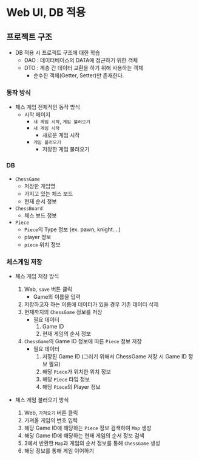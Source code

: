# Web UI, DB 적용

## 프로젝트 구조

- DB 적용 시 프로젝트 구조에 대한 학습
  - DAO : 데이터베이스의 DATA에 접근하기 위한 객체
  - DTO : 계층 간 데이터 교환을 하기 위해 사용하는 객체 
    - 순수한 객체(Getter, Setter)만 존재한다.

### 동작 방식 
- 체스 게임 전체적인 동작 방식
  - 시작 페이지 
    - `새 게임 시작`, `게임 불러오기`
    - `새 게임 시작`
      - 새로운 게임 시작
    - `게임 불러오기`
      - 저장한 게임 불러오기
### DB 
- `ChessGame`
  - 저장한 게임명
  - 가지고 있는 체스 보드
  - 현재 순서 정보
- `ChessBoard`
  - 체스 보드 정보 
- `Piece`
  - `Piece`의 Type 정보 (ex. pawn, knight....)
  - player 정보 
  - `piece` 위치 정보

### 체스게임 저장
- 체스 게임 저장 방식
    1. Web, `save` 버튼 클릭
       - Game의 이름을 입력 
    2. 저장하고자 하는 이름에 데이터가 있을 경우 기존 데이터 삭제
    3. 현재까지의 `ChessGame` 정보를 저장
        - 필요 데이터
            1. Game ID
            2. 현재 게임의 순서 정보
    4. `ChessGame`의 Game ID 정보에 따른 `Piece` 정보 저장
        - 필요 데이터
            1. 저장된 Game ID (그러기 위해서 ChessGame 저장 시 Game ID 정보 필요)
            2. 해당 `Piece`가 위치한 위치 정보
            3. 해당 `Piece` 타입 정보
            4. 해당 `Piece`의 Player 정보

- 체스 게임 불러오기 방식
    1. Web, `가져오기` 버튼 클릭
    2. 가져올 게임의 번호 입력
    3. 해당 Game ID에 해당하는 `Piece` 정보 검색하여 `Map` 생성
    4. 해당 Game ID에 해당하는 현재 게임의 순서 정보 검색
    5. 3에서 반환한 `Map`과 게임의 순서 정보를 통해 `ChessGame` 생성
    6. 해당 정보를 통해 게임 이어하기 

